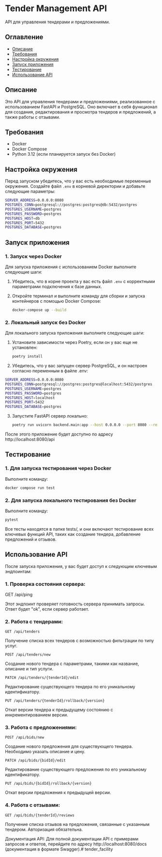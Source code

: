# Tender Management API

API для управления тендерами и предложениями.

## Оглавление

- [Описание](#описание)
- [Требования](#требования)
- [Настройка окружения](#настройка-окружения)
- [Запуск приложения](#запуск-приложения)
- [Тестирование](#тестирование)
- [Использование API](#использование-api)

## Описание

Это API для управления тендерами и предложениями, реализованное с использованием FastAPI и PostgreSQL. Оно включает в себя функционал для создания, редактирования и просмотра тендеров и предложений, а также работы с отзывами.

## Требования

- Docker
- Docker Compose
- Python 3.12 (если планируется запуск без Docker)

## Настройка окружения

Перед запуском убедитесь, что у вас есть необходимые переменные окружения. Создайте файл `.env` в корневой директории и добавьте следующие параметры:

```bash
SERVER_ADDRESS=0.0.0.0:8080
POSTGRES_CONN=postgresql://postgres:postgres@db:5432/postgres
POSTGRES_USERNAME=postgres
POSTGRES_PASSWORD=postgres
POSTGRES_HOST=db
POSTGRES_PORT=5432
POSTGRES_DATABASE=postgres
```

## Запуск приложения

### 1. Запуск через Docker

Для запуска приложения с использованием Docker выполните следующие шаги:

1. Убедитесь, что в корне проекта у вас есть файл `.env` с корректными параметрами подключения к базе данных.
2. Откройте терминал и выполните команду для сборки и запуска контейнеров с помощью Docker Compose:

   ```bash
   docker-compose up --build
   ```

### 2. Локальный запуск без Docker

Для локального запуска приложения выполните следующие шаги:


1. Установите зависимости через Poetry, если он у вас еще не установлен:

   ```bash
   poetry install
   ```

2. Убедитесь, что у вас запущен сервер PostgreSQL, и он настроен согласно переменным в файле .env:

```bash
SERVER_ADDRESS=0.0.0.0:8080
POSTGRES_CONN=postgresql://postgres:postgres@localhost:5432/postgres
POSTGRES_USERNAME=postgres
POSTGRES_PASSWORD=postgres
POSTGRES_HOST=localhost
POSTGRES_PORT=5432
POSTGRES_DATABASE=postgres
```

3. Запустите FastAPI сервер локально:

   ```bash
   poetry run uvicorn backend.main:app --host 0.0.0.0 --port 8080 --reload
   ```

После этого приложение будет доступно по адресу http://localhost:8080/api

## Тестирование

### 1. Для запуска тестирования через Docker

Выполните команду:
   ```bash
   docker compose run test
   ```

### 2. Для запуска локального тестирования без Docker

Выполните команду:
   ```bash
   pytest
   ```

Все тесты находятся в папке tests/, и они включают тестирование всех ключевых функций API, таких как создание тендера, добавление предложений и отзывов.

## Использование API

После запуска приложения, у вас будет доступ к следующим ключевым эндпоинтам:

### 1. Проверка состояния сервера:
GET /api/ping

Этот эндпоинт проверяет готовность сервера принимать запросы. Ответ будет "ok", если сервер работает.

### 2. Работа с тендерами:
```
GET /api/tenders
```

Получение списка всех тендеров с возможностью фильтрации по типу услуг.

```
POST /api/tenders/new
```

Создание нового тендера с параметрами, такими как название, описание и тип услуги.

```
PATCH /api/tenders/{tenderId}/edit
```

Редактирование существующего тендера по его уникальному идентификатору.

```
PUT /api/tenders/{tenderId}/rollback/{version}
```

Откат версии тендера к предыдущему состоянию с инкрементированием версии.


### 3. Работа с предложениями:

```
POST /api/bids/new
```

Создание нового предложения для существующего тендера. Необходимо указать описание и цену.

```
PATCH /api/bids/{bidId}/edit
```

Редактирование существующего предложения по его уникальному идентификатору.

```
PUT /api/bids/{bidId}/rollback/{version}
```

Откат версии предложения к предыдущей версии.

### 4. Работа с отзывами:

```
GET /api/bids/{tenderId}/reviews
```

Получение списка отзывов на предложения, связанные с указанным тендером. Авторизация обязательна.

Документация API:
Для полной документации API с примерами запросов и ответов, перейдите по адресу http://localhost:8080/docs (документация в формате Swagger).# tender_facility
